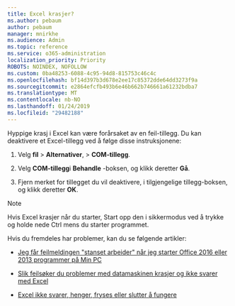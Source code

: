 ```yaml
---
title: Excel krasjer?
ms.author: pebaum
author: pebaum
manager: mnirkhe
ms.audience: Admin
ms.topic: reference
ms.service: o365-administration
localization_priority: Priority
ROBOTS: NOINDEX, NOFOLLOW
ms.custom: 0ba48253-6088-4c95-94d8-815753c46c4c
ms.openlocfilehash: bf14d397b3d678e2ee17c85372dde64dd3273f9a
ms.sourcegitcommit: e2864efcfb493b6e46b662b746661a61232bdba7
ms.translationtype: MT
ms.contentlocale: nb-NO
ms.lasthandoff: 01/24/2019
ms.locfileid: "29482188"
---
```

Hyppige krasj i Excel kan være forårsaket av en feil-tillegg. Du kan deaktivere et Excel-tillegg ved å følge disse instruksjonene:
  
1. Velg **fil** \> **Alternativer**, \> **COM-tillegg**.
    
2. Velg **COM-tillegg**i **Behandle** -boksen, og klikk deretter **Gå**.
    
3. Fjern merket for tillegget du vil deaktivere, i tilgjengelige tillegg-boksen, og klikk deretter **OK**.
    
> [!NOTE]
> Hvis Excel krasjer når du starter, Start opp den i sikkermodus ved å trykke og holde nede Ctrl mens du starter programmet. 
  
Hvis du fremdeles har problemer, kan du se følgende artikler:
  
- [Jeg får feilmeldingen "stanset arbeider" når jeg starter Office 2016 eller 2013 programmer på Min PC](https://support.office.com/article/52bd7985-4e99-4a35-84c8-2d9b8301a2fa.aspx)
    
- [Slik feilsøker du problemer med datamaskinen krasjer og ikke svarer med Excel](https://support.microsoft.com/en-us/help/2758592/how-to-troubleshoot-crashing-and-not-responding-issues-with-excel)
    
- [Excel ikke svarer, henger, fryses eller slutter å fungere](https://support.office.com/article/37e7d3c9-9e84-40bf-a805-4ca6853a1ff4.aspx)
    
